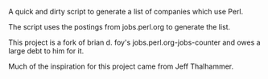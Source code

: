 A quick and dirty script to generate a list of companies which use Perl.

The script uses the postings from jobs.perl.org to generate the list.

This project is a fork of brian d. foy's jobs.perl.org-jobs-counter and owes a large debt to him for it.

Much of the inspiration for this project came from Jeff Thalhammer.